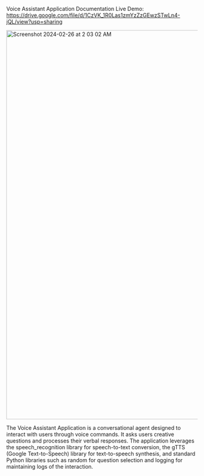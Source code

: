 Voice Assistant Application Documentation
Live Demo: https://drive.google.com/file/d/1CzVK_1R0Las1zmYzZzGEwzSTwLn4-jQL/view?usp=sharing

<img width="1024" alt="Screenshot 2024-02-26 at 2 03 02 AM" src="https://github.com/deepikadasara/Minimal-Voice-Assistant/assets/47112406/64ac60cb-4398-40c9-a8eb-486996537776">


The Voice Assistant Application is a conversational agent designed to interact with users through voice commands. It asks users creative questions and processes their verbal responses. The application leverages the speech_recognition library for speech-to-text conversion, the gTTS (Google Text-to-Speech) library for text-to-speech synthesis, and standard Python libraries such as random for question selection and logging for maintaining logs of the interaction.
